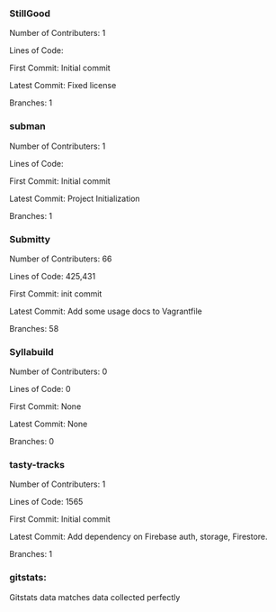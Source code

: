 
### StillGood

Number of Contributers: 1

Lines of Code:

First Commit: Initial commit

Latest Commit: Fixed license

Branches: 1

### subman

Number of Contributers: 1

Lines of Code:

First Commit: Initial commit

Latest Commit: Project Initialization

Branches: 1

### Submitty

Number of Contributers: 66

Lines of Code: 425,431

First Commit: init commit

Latest Commit: Add some usage docs to Vagrantfile

Branches: 58

### Syllabuild

Number of Contributers: 0

Lines of Code: 0

First Commit: None

Latest Commit: None

Branches: 0

### tasty-tracks

Number of Contributers: 1

Lines of Code: 1565

First Commit: Initial commit

Latest Commit: Add dependency on Firebase auth, storage, Firestore.

Branches: 1


### gitstats:

Gitstats data matches data collected perfectly
